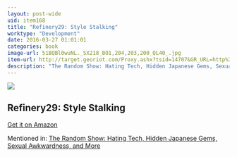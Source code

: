```yaml
---
layout: post-wide
uid: item168
title: "Refinery29: Style Stalking"
worktype: "Development"
date: 2016-03-27 01:01:01
categories: book
image-url: 51BQBl0wuNL._SX218_BO1,204,203,200_QL40_.jpg
item-url: http://target.georiot.com/Proxy.ashx?tsid=14707&GR_URL=http%3A%2F%2Fwww.amazon.com%2FRefinery29-Style-Stalking-Piera-Gelardi%2Fdp%2F0804185530%2F
description: "The Random Show: Hating Tech, Hidden Japanese Gems, Sexual Awkwardness, and More"
---
```

<a href="http://target.georiot.com/Proxy.ashx?tsid=14707&GR_URL=http%3A%2F%2Fwww.amazon.com%2FRefinery29-Style-Stalking-Piera-Gelardi%2Fdp%2F0804185530%2F" target="blank"><img src="../../../../img/thumbs/51BQBl0wuNL._SX218_BO1,204,203,200_QL40_.jpg" class="prod-img"></a>
<h2>Refinery29: Style Stalking</h2>
<p><a href="http://target.georiot.com/Proxy.ashx?tsid=14707&GR_URL=http%3A%2F%2Fwww.amazon.com%2FRefinery29-Style-Stalking-Piera-Gelardi%2Fdp%2F0804185530%2F" target="blank">Get it on Amazon</a><p>
<p>Mentioned in: <a href="http://fourhourworkweek.com/2014/11/25/the-random-show-hating-tech-hidden-japanese-gems-sexual-awkwardness-and-more/" target="blank">The Random Show: Hating Tech, Hidden Japanese Gems, Sexual Awkwardness, and More</a></p>
